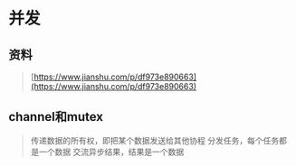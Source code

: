 # 并发

## 资料

> [https://www.jianshu.com/p/df973e890663](https://www.jianshu.com/p/df973e890663)

## channel和mutex

> 传递数据的所有权，即把某个数据发送给其他协程
> 分发任务，每个任务都是一个数据
> 交流异步结果，结果是一个数据



